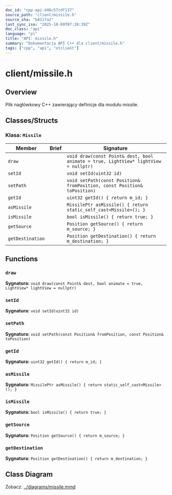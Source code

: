 ```yaml
---
doc_id: "cpp-api-d46c57cdf137"
source_path: "client/missile.h"
source_sha: "b411fa2"
last_sync_iso: "2025-10-09T07:28:39Z"
doc_class: "api"
language: "pl"
title: "API: missile.h"
summary: "Dokumentacja API C++ dla client/missile.h"
tags: ["cpp", "api", "otclient"]
---
```


# client/missile.h

## Overview

Plik nagłówkowy C++ zawierający definicje dla modułu missile.

## Classes/Structs

### Klasa: `Missile`

| Member | Brief | Signature |
|--------|-------|-----------|
| `draw` |  | `void draw(const Point& dest, bool animate = true, LightView* lightView = nullptr)` |
| `setId` |  | `void setId(uint32 id)` |
| `setPath` |  | `void setPath(const Position& fromPosition, const Position& toPosition)` |
| `getId` |  | `uint32 getId() { return m_id; }` |
| `asMissile` |  | `MissilePtr asMissile() { return static_self_cast<Missile>(); }` |
| `isMissile` |  | `bool isMissile() { return true; }` |
| `getSource` |  | `Position getSource() { return m_source; }` |
| `getDestination` |  | `Position getDestination() { return m_destination; }` |

## Functions

### `draw`

**Sygnatura:** `void draw(const Point& dest, bool animate = true, LightView* lightView = nullptr)`

### `setId`

**Sygnatura:** `void setId(uint32 id)`

### `setPath`

**Sygnatura:** `void setPath(const Position& fromPosition, const Position& toPosition)`

### `getId`

**Sygnatura:** `uint32 getId() { return m_id; }`

### `asMissile`

**Sygnatura:** `MissilePtr asMissile() { return static_self_cast<Missile>(); }`

### `isMissile`

**Sygnatura:** `bool isMissile() { return true; }`

### `getSource`

**Sygnatura:** `Position getSource() { return m_source; }`

### `getDestination`

**Sygnatura:** `Position getDestination() { return m_destination; }`

## Class Diagram

Zobacz: [../diagrams/missile.mmd](../diagrams/missile.mmd)
